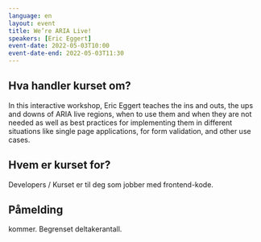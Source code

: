 ```yaml
---
language: en
layout: event
title: We’re ARIA Live!
speakers: [Eric Eggert]
event-date: 2022-05-03T10:00
event-date-end: 2022-05-03T11:30
---
```


## Hva handler kurset om?
In this interactive workshop, Eric Eggert teaches the ins and outs, the ups and downs of ARIA live regions, when to use them and when they are not needed as well as best practices for implementing them in different situations like single page applications, for form validation, and other use cases.

## Hvem er kurset for?
Developers / Kurset er til deg som jobber med frontend-kode.

## Påmelding
kommer. Begrenset deltakerantall.
